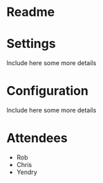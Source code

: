 # Readme

# Settings

Include here some more details

# Configuration

Include here some more details

# Attendees

- Rob
- Chris
- Yendry
